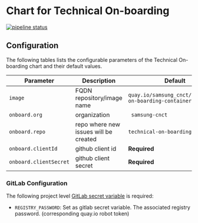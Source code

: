 # Chart for Technical On-boarding
[![pipeline status](https://git.cnct.io/common-tools/samsung-cnct_chart-technical-on-boarding/badges/master/pipeline.svg)](https://git.cnct.io/common-tools/samsung-cnct_chart-technical-on-boarding/commits/master)
## Configuration

The following tables lists the configurable parameters of the Technical On-boarding chart and their default values.

| Parameter                | Description                                     | Default                                                |
| ------------------------ | ----------------------------------------------- | ------------------------------------------------------ |
| `image           `       | FQDN repository/image name                      | `quay.io/samsung_cnct/technical-on-boarding-container` |
| `onboard.org`            | organization                                    | ` samsung-cnct`                                        |
| `onboard.repo`           | repo where new issues will be created           | `technical-on-boarding`                                |
| `onboard.clientId`       | github client id                                |  **Required**                                          |
| `onboard.clientSecret`   | github client secret                            |  **Required**                                          |

### GitLab Configuration

The following project level [GitLab secret variable](https://git.cnct.io/help/ci/variables/README.md#secret-variables)
is required:

  - `REGISTRY_PASSWORD`: Set as gitlab secret variable. The associated registry password. (corresponding quay.io robot token)
